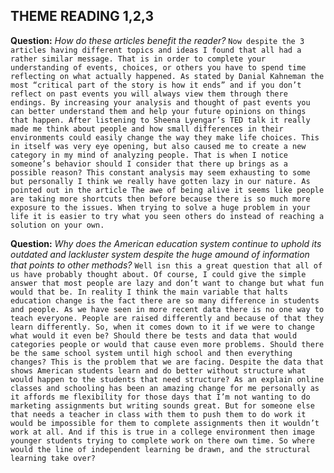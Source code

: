 ## THEME READING 1,2,3

__Question:__ *How do these articles benefit the reader?*
  `Now despite the 3 articles having different topics and ideas I found that all had a rather similar message. That is in order to complete your understanding of events, choices, or others you have to spend time reflecting on what actually happened. As stated by Danial Kahneman the most “critical part of the story is how it ends” and if you don’t reflect on past events you will always view them through there endings. By increasing your analysis and thought of past events you can better understand them and help your future opinions on things that happen. After listening to Sheena Lyengar’s TED talk it really made me think about people and how small differences in their environments could easily change the way they make life choices. This in itself was very eye opening, but also caused me to create a new category in my mind of analyzing people. That is when I notice someone’s behavior should I consider that there up brings as a possible reason? This constant analysis may seem exhausting to some but personally I think we really have gotten lazy in our nature. As pointed out in the article The awe of being alive it seems like people are taking more shortcuts then before because there is so much more exposure to the issues. When trying to solve a huge problem in your life it is easier to try what you seen others do instead of reaching a solution on your own.`

__Question:__ *Why does the American education system continue to uphold its outdated and lackluster system despite the huge amound of information that points to other methods?*
  `Well isn this a great question that all of us have probably thought about. Of course, I could give the simple answer that most people are lazy and don’t want to change but what fun would that be. In reality I think the main variable that halts education change is the fact there are so many difference in students and people. As we have seen in more recent data there is no one way to teach everyone. People are raised differently and because of that they learn differently. So, when it comes down to it if we were to change what would it even be? Should there be tests and data that would categories people or would that cause even more problems. Should there be the same school system until high school and then everything changes? This is the problem that we are facing. Despite the data that shows American students learn and do better without structure what would happen to the students that need structure? As an explain online classes and schooling has been an amazing change for me personally as it affords me flexibility for those days that I’m not wanting to do marketing assignments but writing sounds great. But for someone else that needs a teacher in class with them to push them to do work it would be impossible for them to complete assignments then it wouldn’t work at all. And if this is true in a college environment then image younger students trying to complete work on there own time. So where would the line of independent learning be drawn, and the structural learning take over?`

